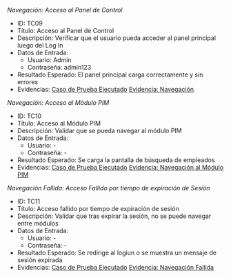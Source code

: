 *Navegación: Acceso al Panel de Control*
- ID: TC09
- Título: Acceso al Panel de Control
- Descripción: Verificar que el usuario pueda acceder al panel principal luego del Log In
- Datos de Entrada:
    * Usuario: Admin
    * Contraseña: admin123
- Resultado Esperado: El panel principal carga correctamente y sin errores
- Evidencias:
    [Caso de Prueba Ejecutado](../Imagenes/image-17.png)
    [Evidencia: Navegación](https://jam.dev/c/a13ae700-9701-4339-b7f5-17a8bc49dd31)

*Navegación: Acceso al Módulo PIM*
- ID: TC10
- Título: Acceso al Módulo PIM
- Descripción: Validar que se pueda navegar al módulo PIM
- Datos de Entrada:
    * Usuario: -
    * Contraseña: -
- Resultado Esperado: Se carga la pantalla de búsqueda de empleados
- Evidencias:
    [Caso de Prueba Ejecutado](../Imagenes/image-18.png)
    [Evidencia: Navegación al Módulo PIM](https://jam.dev/c/3698fff0-6469-45b4-9f1e-92b6bed409fd)
    

*Navegación Fallida: Acceso Fallido por tiempo de expiración de Sesión*
- ID: TC11
- Título: Acceso fallido por tiempo de expiración de sesión
- Descripción: Validar que tras expirar la sesión, no se puede navegar entre módulos
- Datos de Entrada:
    * Usuario: -
    * Contraseña: -
- Resultado Esperado: Se redirige al logiun o se muestra un mensaje de sesión expirada
- Evidencias:
    [Caso de Prueba Ejecutado](../Imagenes/image-19.png)
    [Evidencia: Navegación Fallida](https://jam.dev/c/7fd1acd9-26be-4914-b5ab-9027c4d294b0)